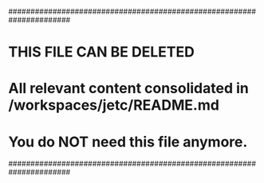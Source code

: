 ######################################################################
# THIS FILE CAN BE DELETED
# All relevant content consolidated in /workspaces/jetc/README.md
# You do NOT need this file anymore.
######################################################################

<!--
# File location diagram:
# jetc/                          <- Main project folder
# ├── buildx/                    <- Parent directory
# │   └── readme/                <- Current directory
# │       └── proposed-app-build-sh.md <- THIS FILE
# └── ...                        <- Other project files
#
# Description: Marked for deletion - content moved to main README.md
# Author: Mr K / GitHub Copilot
# COMMIT-TRACKING: UUID-20250424-230000-DOCCONSOL
-->
